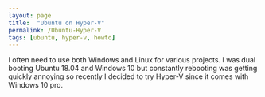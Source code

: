 ```yaml
---
layout: page
title:  "Ubuntu on Hyper-V"
permalink: /Ubuntu-Hyper-V
tags: [ubuntu, hyper-v, howto]
---
```



I often need to use both Windows and Linux for various projects. I was dual booting Ubuntu 18.04 and Windows 10 but constantly rebooting was getting quickly annoying so recently I decided to try Hyper-V since it comes with Windows 10 pro.

